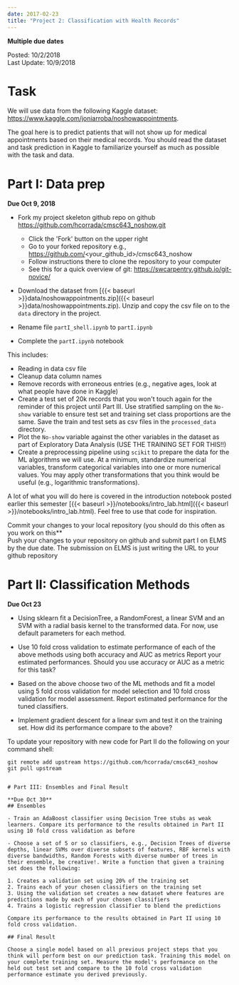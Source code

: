 ```yaml
---
date: 2017-02-23
title: "Project 2: Classification with Health Records"
---
```


**Multiple due dates**

Posted: 10/2/2018  
Last Update: 10/9/2018

# Task

We will use data from the following Kaggle dataset: https://www.kaggle.com/joniarroba/noshowappointments.

The goal here is to predict patients that will not show up for medical appointments based on their medical records. You should read
the dataset and task prediction in Kaggle to familiarize yourself as much as possible with the task and data.

# Part I: Data prep

**Due Oct 9, 2018**

- Fork my project skeleton github repo on github https://github.com/hcorrada/cmsc643_noshow.git

  - Click the 'Fork' button on the upper right
  - Go to your forked repository e.g., https://github.com/<your_github_id>/cmsc643_noshow
  - Follow instructions there to clone the repository to your computer
  - See this for a quick overview of git: https://swcarpentry.github.io/git-novice/
  
- Download the dataset from [{{< baseurl >}}data/noshowappointments.zip]({{< baseurl >}}data/noshowappointments.zip). Unzip and copy the csv file on to the `data` directory in the project.
- Rename file `partI_shell.ipynb` to `partI.ipynb`
- Complete the `partI.ipynb` notebook

This includes:

- Reading in data csv file 
- Cleanup data column names
- Remove records with erroneous entries (e.g., negative ages, look at what people have done in Kaggle)
- Create a test set of 20k records that you won't touch again for the reminder of this project until Part III. Use stratified sampling on the `No-show` variable to ensure
test set and training set class proportions are the same. Save the train and test sets as csv files in the `processed_data` directory.
- Plot the `No-show` variable against the other variables in the dataset as part of Exploratory Data Analysis (USE THE TRAINING SET FOR THIS!!)
- Create a preprocessing pipeline using `scikit` to prepare the data for the ML algorithms we will use. At a minimum, standardize numerical variables, transform categorical variables into one or more numerical values. You may apply other transformations that you think would be useful (e.g., logarithmic transformations).

A lot of what you will do here is covered in the introduction notebook posted earlier this semester [{{< baseurl >}}/notebooks/intro_lab.html]({{< baseurl >}}/notebooks/intro_lab.html). Feel free to use that code for inspiration.

Commit your changes to your local repository (you should do this often as you work on this**  
Push your changes to your repository on github and submit part I on ELMS by the due date.
The submission on ELMS is just writing the URL to your github repository

# Part II: Classification Methods

**Due Oct 23**

- Using sklearn fit a DecisionTree, a RandomForest, a linear SVM and an SVM with a radial basis kernel to the transformed data.
For now, use default parameters for each method.

- Use 10 fold cross validation to estimate performance of each of the above methods using both accuracy and AUC as metrics
Report your estimated performances. Should you use accuracy or AUC as a metric for this task?

- Based on the above choose two of the ML methods and fit a model using 5 fold cross validation for model selection
and 10 fold cross validation for model assessment. Report estimated performance for the tuned classifiers.

- Implement gradient descent for a linear svm and test it on the training set. How did its performance compare to the above?

To update your repository with new code for Part II do the following on your command shell:

```shell
git remote add upstream https://github.com/hcorrada/cmsc643_noshow
git pull upstream
`

# Part III: Ensembles and Final Result

**Due Oct 30**
## Ensembles

- Train an AdaBoost classifier using Decision Tree stubs as weak learners. Compare its performance to the results obtained in Part II
using 10 fold cross validation as before

- Choose a set of 5 or so classifiers, e.g., Decision Trees of diverse depths, linear SVMs over diverse subsets of features, RBF kernels with diverse bandwidths, Random Forests with diverse number of trees in their ensemble, be creative!. Write a function that given a training set does the following:

1. Creates a validation set using 20% of the training set
2. Trains each of your chosen classifiers on the training set
3. Using the validation set creates a new dataset where features are predictions made by each of your chosen classifiers
4. Trains a logistic regression classifier to blend the predictions 

Compare its performance to the results obtained in Part II using 10 fold cross validation.

## Final Result

Choose a single model based on all previous project steps that you think will perform best on our prediction task. Training this model on your complete training set. Measure the model's performance on the held out test set and compare to the 10 fold cross validation performance estimate you derived previously. 

